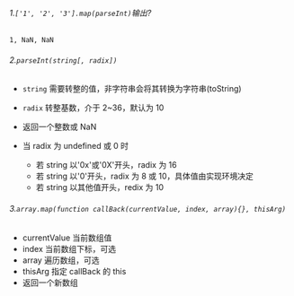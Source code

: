 ###### 1.`['1', '2', '3'].map(parseInt)`输出?

`1, NaN, NaN`

###### 2.`parseInt(string[, radix])`

- `string` 需要转整的值，非字符串会将其转换为字符串(toString)
- `radix` 转整基数，介于 2~36，默认为 10
- 返回一个整数或 NaN
- 当 radix 为 undefined 或 0 时

  - 若 string 以'0x'或'0X'开头，radix 为 16
  - 若 string 以'0'开头，radix 为 8 或 10，具体值由实现环境决定
  - 若 string 以其他值开头，redix 为 10

###### 3.`array.map(function callBack(currentValue, index, array){}, thisArg)`

- currentValue 当前数组值
- index 当前数组下标，可选
- array 遍历数组，可选
- thisArg 指定 callBack 的 this
- 返回一个新数组
